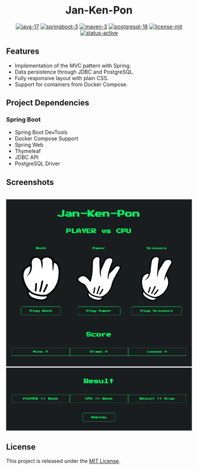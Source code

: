 <h1 align="center">Jan-Ken-Pon</h1>

<p align="center">
    <a href="https://openjdk.org/projects/jdk-updates/">
        <img src="https://img.shields.io/badge/java-17-B07219?style=flat&logo=openjdk"
        alt="java-17" /></a>
    <a href="https://docs.spring.io/spring-boot/index.html">
        <img src="https://img.shields.io/badge/spring--boot-3-6DB33F?style=flat&logo=spring&logoColor=white"
        alt="springboot-3" /></a>
    <a href="https://maven.apache.org/">
        <img src="https://img.shields.io/badge/maven-3-C71A36?style=flat&logo=apachemaven"
        alt="maven-3" /></a>
    <a href="https://www.postgresql.org/">
        <img src="https://img.shields.io/badge/postgresql-18-4169E1?style=flat&logo=postgresql&logoColor=white"
        alt="postgresql-18" /></a>
    <a href="./LICENSE.md">
        <img src="https://img.shields.io/badge/license-mit-lightgreen?style=flat&logo=github"
        alt="license-mit" /></a>
    <a href="https://github.com/serbouty/jankenpon">
        <img src="https://img.shields.io/badge/status-active-lightgreen?style=flat&logo=github"
        alt="status-active" /></a>
</p>

## Features

- Implementation of the MVC pattern with Spring.
- Data persistence through JDBC and PostgreSQL.
- Fully responsive layout with plain CSS.
- Support for containers from Docker Compose.

## Project Dependencies

### Spring Boot

- Spring Boot DevTools
- Docker Compose Support
- Spring Web
- Thymeleaf
- JDBC API
- PostgreSQL Driver

## Screenshots

<br>
<div align="center">
    <img src="docs/game-start.png" alt="game-start">
    <img src="docs/game-result.png" alt="game-result">
</div>

## License

This project is released under the [MIT License](./LICENSE.md).
